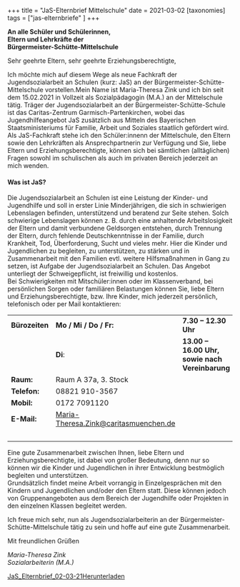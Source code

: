 +++
title = "JaS-Elternbrief Mittelschule"
date = 2021-03-02
[taxonomies]
tags = ["jas-elternbriefe" ]
+++

**An alle Schüler und Schülerinnen,**  
**Eltern und Lehrkräfte der**  
**Bürgermeister-Schütte-Mittelschule**

Sehr geehrte Eltern, sehr geehrte Erziehungsberechtigte,

Ich möchte mich auf diesem Wege als neue Fachkraft der Jugendsozialarbeit an Schulen (kurz: JaS) an der Bürgermeister-Schütte-Mittelschule vorstellen.Mein Name ist Maria-Theresa Zink und ich bin seit dem 15.02.2021 in Vollzeit als Sozialpädagogin (M.A.) an der Mittelschule tätig. Träger der Jugendsozialarbeit an der Bürgermeister-Schütte-Schule ist das Caritas-Zentrum Garmisch-Partenkirchen, wobei das Jugendhilfeangebot JaS zusätzlich aus Mitteln des Bayerischen Staatsministeriums für Familie, Arbeit und Soziales staatlich gefördert wird. Als JaS-Fachkraft stehe ich den Schüler:innenn der Mittelschule, den Eltern sowie den Lehrkräften als Ansprechpartnerin zur Verfügung und Sie, liebe Eltern und Erziehungsberechtigte, können sich bei sämtlichen (alltäglichen) Fragen sowohl im schulischen als auch im privaten Bereich jederzeit an mich wenden.

#### Was ist JaS?

Die Jugendsozialarbeit an Schulen ist eine Leistung der Kinder- und Jugendhilfe und soll in erster Linie Minderjährigen, die sich in schwierigen Lebenslagen befinden, unterstützend und beratend zur Seite stehen. Solch schwierige Lebenslagen können z. B. durch eine anhaltende Arbeitslosigkeit der Eltern und damit verbundene Geldsorgen entstehen, durch Trennung der Eltern, durch fehlende Deutschkenntnisse in der Familie, durch Krankheit, Tod, Überforderung, Sucht und vieles mehr. Hier die Kinder und Jugendlichen zu begleiten, zu unterstützen, zu stärken und in Zusammenarbeit mit den Familien evtl. weitere Hilfsmaßnahmen in Gang zu setzen, ist Aufgabe der Jugendsozialarbeit an Schulen. Das Angebot unterliegt der Schweigepflicht, ist freiwillig und kostenlos.  
Bei Schwierigkeiten mit Mitschüler:innen oder im Klassenverband, bei persönlichen Sorgen oder familiären Belastungen können Sie, liebe Eltern und Erziehungsberechtigte, bzw. Ihre Kinder, mich jederzeit persönlich, telefonisch oder per Mail kontaktieren:

<table><tbody><tr><td><strong>Bürozeiten</strong></td><td><strong>Mo / Mi / Do / Fr:</strong></td><td><strong>7.30 – 12.30 Uhr</strong></td></tr><tr><td>&nbsp;</td><td><strong>Di</strong>:</td><td><strong>13.00 – 16.00 Uhr, sowie nach Vereinbarung</strong></td></tr><tr><td><strong>Raum:</strong></td><td>Raum A 37a, 3. Stock</td><td>&nbsp;</td></tr><tr><td><strong>Telefon:</strong></td><td>08821 910-3567</td><td>&nbsp;</td></tr><tr><td><strong>Mobil:</strong></td><td>0172 7091120</td><td>&nbsp;</td></tr><tr><td><strong>E-Mail:</strong></td><td><a href="maito:Maria-Theresa.Zink@caritasmuenchen.de">Maria-Theresa.Zink@caritasmuenchen.de</a></td></tr><tr><td>&nbsp;</td><td>&nbsp;</td><td>&nbsp;</td></tr></tbody></table>

Eine gute Zusammenarbeit zwischen Ihnen, liebe Eltern und Erziehungsberechtigte, ist dabei von großer Bedeutung, denn nur so können wir die Kinder und Jugendlichen in ihrer Entwicklung bestmöglich begleiten und unterstützen.  
Grundsätzlich findet meine Arbeit vorrangig in Einzelgesprächen mit den Kindern und Jugendlichen und/oder den Eltern statt. Diese können jedoch von Gruppenangeboten aus dem Bereich der Jugendhilfe oder Projekten in den einzelnen Klassen begleitet werden.

Ich freue mich sehr, nun als Jugendsozialarbeiterin an der Bürgermeister-Schütte-Mittelschule tätig zu sein und hoffe auf eine gute Zusammenarbeit.

Mit freundlichen Grüßen

_Maria-Theresa Zink_  
_Sozialarbeiterin (M.A.)_

[JaS\_Elternbrief\_02-03-21](https://volksschule-partenkirchen.de/wp-content/uploads/2021/03/JaS_Elternbrief_02-03-21.pdf)[Herunterladen](https://volksschule-partenkirchen.de/wp-content/uploads/2021/03/JaS_Elternbrief_02-03-21.pdf)
